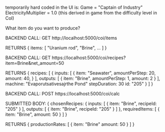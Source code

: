 temporarily hard coded in the UI is: 
  Game = "Captain of Industry"
  ElectricityMultiplier = 1.0 (this derived in game from the difficulty level in CoI)


What item do you want to produce?

BACKEND CALL:
  GET http://localhost:5000/coi/items

RETURNS
  {
    items: [
      "Uranium rod",
      "Brine",
      ...
    ]
  }



BACKEND CALL:
  GET https://localhost:5000/coi/recipes?item=Brine&net_amount=50

RETURNS
  {
    recipes: [
      {
        inputs: [
          {
            item: "Seawater",
            amountPerStep: 20,
            amount: 40,
          }
        ],
        outputs: [
          {
            item: "Brine",
            amountPerStep: 1,
            amount: 2
          }
        ],
        machine: "Evaporutsativesajrthe Pond"
        stepDuration: 30
        id: "205"
      }
    ]
  }


BACKEND CALL:
  POST https://localhost:5000/coi/calc

  SUBMITTED BODY:
  {
    chosenRecipes: {
      inputs: [
        {
          item: "Brine",
          recipeId: "205"
        }
      ],
      outputs: [
        {
          item: "Brine",
          recipeId: "205"
        }
      ]
    },
    requiredItems: [
      {
        item: "Brine",
        amount: 50
      }
    ]
  }


  RETURNS
  {
    productionRates: [
      {
        item: "Brine"
        amount: 50
      }
    ]
  }